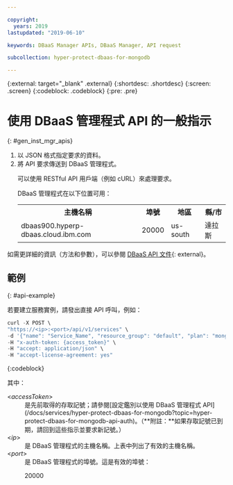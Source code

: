 ```yaml
---

copyright:
  years: 2019
lastupdated: "2019-06-10"

keywords: DBaaS Manager APIs, DBaaS Manager, API request

subcollection: hyper-protect-dbaas-for-mongodb

---
```


{:external: target="_blank" .external}
{:shortdesc: .shortdesc}
{:screen: .screen}
{:codeblock: .codeblock}
{:pre: .pre}


# 使用 DBaaS 管理程式 API 的一般指示
{: #gen_inst_mgr_apis}
<ol>
<li>以 JSON 格式指定要求的資料。
</li>
<li>將 API 要求傳送到 DBaaS 管理程式。
<p>可以使用 RESTful API 用戶端（例如 cURL）來處理要求。
</p>
<p>DBaaS 管理程式在以下位置可用：
<table>
  <tr>
    <th> 主機名稱</th>
    <th> 埠號</th>
    <th> 地區</th>
    <th> 縣/市</th>
  </tr>
  <tr>
    <td> dbaas900.hyperp-dbaas.cloud.ibm.com</td>
    <td> 20000 </td>
    <td> us-south </td>
    <td>  達拉斯    </td>
  </tr>
</table>
</p>	 
</li>
</ol>

如需更詳細的資訊（方法和參數），可以參閱 [DBaaS API 文件](https://{DomainName}/apidocs/hyperp-dbaas){: external}。


## 範例
{: #api-example}

若要建立服務實例，請發出直接 API 呼叫，例如：

```javascript
curl -X POST \
"https://<ip>:<port>/api/v1/services" \
-d '{"name": "Service_Name", "resource_group": "default", "plan": "mongodb-free", "admin_name": "admin", "password": "passw0rd_for_adm"}'
-H "x-auth-token: {access_token}" \
-H "accept: application/json" \
-H "accept-license-agreement: yes"
```
{:codeblock}

其中：
<dl>
<dt> &lt;<em>accessToken</em>&gt;</dt>
<dd>是先前取得的存取記號；請參閱[設定鑑別以使用 DBaaS 管理程式 API](/docs/services/hyper-protect-dbaas-for-mongodb?topic=hyper-protect-dbaas-for-mongodb-api-auth)。（**附註：**如果存取記號已到期，請回到這些指示並要求新記號。）</dd>
<dt> &lt;<em>ip</em>&gt;</dt>
<dd>是 DBaaS 管理程式的主機名稱。上表中列出了有效的主機名稱。</dd>
<dt> &lt;<em>port</em>&gt;</dt>
<dd>是 DBaaS 管理程式的埠號。這是有效的埠號：<p>20000 </p>
</dd>
</dl>
